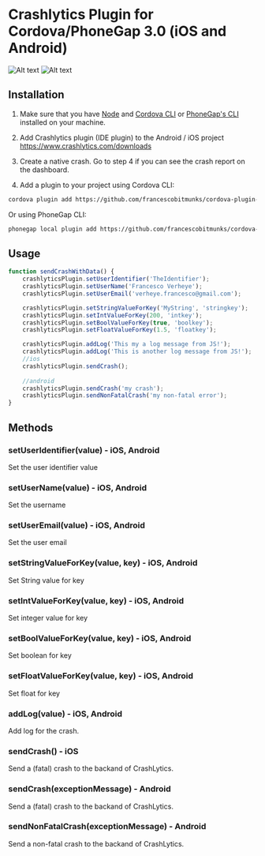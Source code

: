 # Crashlytics Plugin for Cordova/PhoneGap 3.0 (iOS and Android)

![Alt text](/screenshots/crashreport/crashreport-keys.png?raw=true "Keys")
![Alt text](/screenshots/crashreport/crashreport-logs.png?raw=true "Logs")

## Installation

1) Make sure that you have [Node](http://nodejs.org/) and [Cordova CLI](https://github.com/apache/cordova-cli) or [PhoneGap's CLI](https://github.com/mwbrooks/phonegap-cli) installed on your machine.

2) Add Crashlytics plugin (IDE plugin) to the Android / iOS project
https://www.crashlytics.com/downloads

3) Create a native crash. Go to step 4 if you can see the crash report on the dashboard.

4) Add a plugin to your project using Cordova CLI:

```bash
cordova plugin add https://github.com/francescobitmunks/cordova-plugin-crashlytics
```
Or using PhoneGap CLI:

```bash
phonegap local plugin add https://github.com/francescobitmunks/cordova-plugin-crashlytics
```

## Usage

```js
function sendCrashWithData() {
	crashlyticsPlugin.setUserIdentifier('TheIdentifier');
    crashlyticsPlugin.setUserName('Francesco Verheye');
    crashlyticsPlugin.setUserEmail('verheye.francesco@gmail.com');

    crashlyticsPlugin.setStringValueForKey('MyString', 'stringkey');
    crashlyticsPlugin.setIntValueForKey(200, 'intkey');
    crashlyticsPlugin.setBoolValueForKey(true, 'boolkey');
    crashlyticsPlugin.setFloatValueForKey(1.5, 'floatkey');

    crashlyticsPlugin.addLog('This my a log message from JS!');
    crashlyticsPlugin.addLog('This is another log message from JS!');
    //ios
    crashlyticsPlugin.sendCrash();
    
    //android
    crashlyticsPlugin.sendCrash('my crash');
    crashlyticsPlugin.sendNonFatalCrash('my non-fatal error');
}
```

## Methods

### setUserIdentifier(value) - iOS, Android
Set the user identifier value

### setUserName(value) - iOS, Android
Set the username

### setUserEmail(value) - iOS, Android
Set the user email

### setStringValueForKey(value, key) - iOS, Android
Set String value for key

### setIntValueForKey(value, key) - iOS, Android
Set integer value for key

### setBoolValueForKey(value, key) - iOS, Android
Set boolean for key

### setFloatValueForKey(value, key) - iOS, Android
Set float for key

### addLog(value) - iOS, Android
Add log for the crash.

### sendCrash() - iOS
Send a (fatal) crash to the backand of CrashLytics.

### sendCrash(exceptionMessage) - Android
Send a (fatal) crash to the backand of CrashLytics.


### sendNonFatalCrash(exceptionMessage) - Android
Send a non-fatal crash to the backand of CrashLytics.


